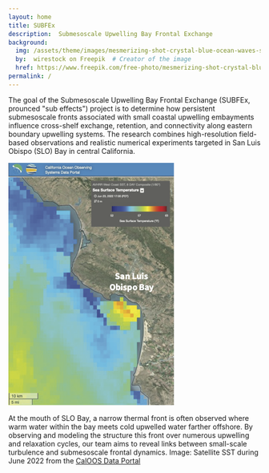 ```yaml
---
layout: home
title: SUBFEx
description:  Submesoscale Upwelling Bay Frontal Exchange
background:
  img: /assets/theme/images/mesmerizing-shot-crystal-blue-ocean-waves-smaller.png
  by:  wirestock on Freepik  # Creator of the image
  href: https://www.freepik.com/free-photo/mesmerizing-shot-crystal-blue-ocean-waves_17530073.htm#query=ocean%20background&position=3&from_view=keyword&track=ais&uuid=c48e9e84-436d-447c-94ef-040b0d31615d # Link to the original source
permalink: /
---
```



The goal of the Submesoscale Upwelling Bay Frontal Exchange (SUBFEx, prounced "sub effects") project is to determine how persistent submesoscale fronts associated with small coastal upwelling embayments influence cross-shelf exchange, retention, and connectivity along eastern boundary upwelling systems. The research combines high-resolution field-based observations and realistic numerical experiments targeted in San Luis Obispo (SLO) Bay in central California.

![SLO Bay SST Map](pages/images/SLO-Bay-SST-labeled.png)

<!-- <div style="text-align: center">
<figure>
  <img src="pages/images/SLO-Bay-SST-labeled.png" alt="SLO Bay SST"/>
  <figcaption>Satellite sea surface temperature (SST) near SLO Bay during June 2022. Source: CalOOS Data Portal</figcaption>
</figure>
</div> -->

At the mouth of SLO Bay, a narrow thermal front is often observed where warm water within the bay meets cold upwelled water farther offshore. By observing and modeling the structure this front over numerous upwelling and relaxation cycles, our team aims to reveal links between small-scale turbulence and submesoscale frontal dynamics. Image: Satellite SST during June 2022 from the [CalOOS Data Portal](https://data.caloos.org)
